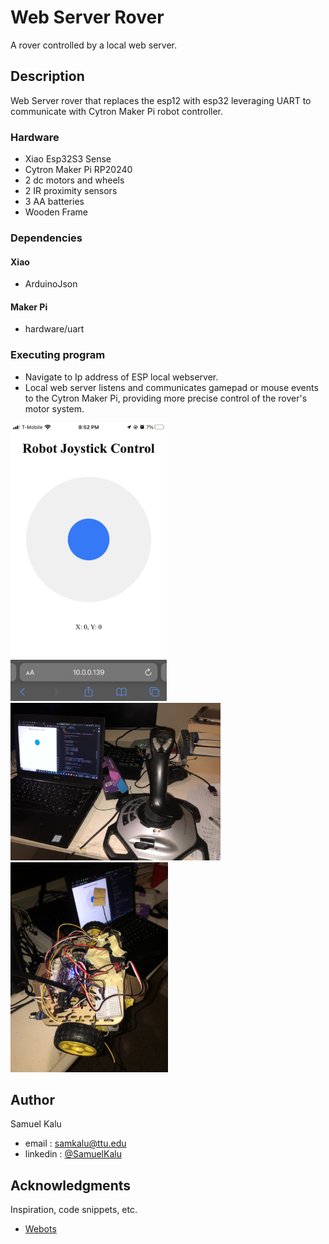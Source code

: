 # Web Server Rover

   A rover controlled by a local web server.

## Description

Web Server rover that replaces the esp12 with esp32 leveraging UART to communicate with Cytron Maker Pi robot controller. 

### Hardware

* Xiao Esp32S3 Sense
* Cytron Maker Pi RP20240
* 2 dc motors and wheels
* 2 IR proximity sensors
* 3 AA batteries
* Wooden Frame

  
### Dependencies

#### Xiao
* ArduinoJson
#### Maker Pi
* hardware/uart


### Executing program

* Navigate to Ip address of ESP local webserver.
* Local web server listens and communicates gamepad or mouse events to the Cytron Maker Pi, providing more precise control of the rover's motor system. 
  
<div class= 'flex-col'>
  <img src='images/controls.jpeg' style=" width:250px;height:445px;" >
   <img src='images/controller.jpeg' style=" width:336px;height:252px;" >
  <img src='images/XiaoRover.jpeg' style=" width:252px;height:336px;" >
</div>
  
## Author

Samuel Kalu
  
* email : [samkalu@ttu.edu](mailto:samkalu@ttu.edu)
* linkedin : [@SamuelKalu](https://www.linkedin.com/in/samuel-kalu-74a359342/)


## Acknowledgments

Inspiration, code snippets, etc.
* [Webots](https://cyberbotics.com/doc/guide/tutorial-4-more-about-controllers?tab-language=c++)
